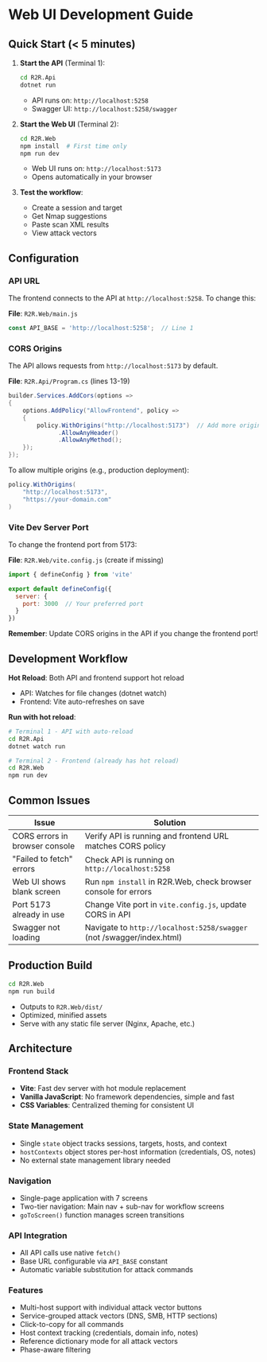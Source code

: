 # Web UI Development Guide

## Quick Start (< 5 minutes)

1. **Start the API** (Terminal 1):
   ```bash
   cd R2R.Api
   dotnet run
   ```
   - API runs on: `http://localhost:5258`
   - Swagger UI: `http://localhost:5258/swagger`

2. **Start the Web UI** (Terminal 2):
   ```bash
   cd R2R.Web
   npm install  # First time only
   npm run dev
   ```
   - Web UI runs on: `http://localhost:5173`
   - Opens automatically in your browser

3. **Test the workflow**:
   - Create a session and target
   - Get Nmap suggestions
   - Paste scan XML results
   - View attack vectors

## Configuration

### API URL
The frontend connects to the API at `http://localhost:5258`. To change this:

**File**: `R2R.Web/main.js`
```javascript
const API_BASE = 'http://localhost:5258';  // Line 1
```

### CORS Origins
The API allows requests from `http://localhost:5173` by default.

**File**: `R2R.Api/Program.cs` (lines 13-19)
```csharp
builder.Services.AddCors(options =>
{
    options.AddPolicy("AllowFrontend", policy =>
    {
        policy.WithOrigins("http://localhost:5173")  // Add more origins here
              .AllowAnyHeader()
              .AllowAnyMethod();
    });
});
```

To allow multiple origins (e.g., production deployment):
```csharp
policy.WithOrigins(
    "http://localhost:5173",
    "https://your-domain.com"
)
```

### Vite Dev Server Port
To change the frontend port from 5173:

**File**: `R2R.Web/vite.config.js` (create if missing)
```javascript
import { defineConfig } from 'vite'

export default defineConfig({
  server: {
    port: 3000  // Your preferred port
  }
})
```

**Remember**: Update CORS origins in the API if you change the frontend port!

## Development Workflow

**Hot Reload**: Both API and frontend support hot reload
- API: Watches for file changes (dotnet watch)
- Frontend: Vite auto-refreshes on save

**Run with hot reload**:
```bash
# Terminal 1 - API with auto-reload
cd R2R.Api
dotnet watch run

# Terminal 2 - Frontend (already has hot reload)
cd R2R.Web
npm run dev
```

## Common Issues

| Issue | Solution |
|-------|----------|
| CORS errors in browser console | Verify API is running and frontend URL matches CORS policy |
| "Failed to fetch" errors | Check API is running on `http://localhost:5258` |
| Web UI shows blank screen | Run `npm install` in R2R.Web, check browser console for errors |
| Port 5173 already in use | Change Vite port in `vite.config.js`, update CORS in API |
| Swagger not loading | Navigate to `http://localhost:5258/swagger` (not /swagger/index.html) |

## Production Build

```bash
cd R2R.Web
npm run build
```
- Outputs to `R2R.Web/dist/`
- Optimized, minified assets
- Serve with any static file server (Nginx, Apache, etc.)

## Architecture

### Frontend Stack
- **Vite**: Fast dev server with hot module replacement
- **Vanilla JavaScript**: No framework dependencies, simple and fast
- **CSS Variables**: Centralized theming for consistent UI

### State Management
- Single `state` object tracks sessions, targets, hosts, and context
- `hostContexts` object stores per-host information (credentials, OS, notes)
- No external state management library needed

### Navigation
- Single-page application with 7 screens
- Two-tier navigation: Main nav + sub-nav for workflow screens
- `goToScreen()` function manages screen transitions

### API Integration
- All API calls use native `fetch()`
- Base URL configurable via `API_BASE` constant
- Automatic variable substitution for attack commands

### Features
- Multi-host support with individual attack vector buttons
- Service-grouped attack vectors (DNS, SMB, HTTP sections)
- Click-to-copy for all commands
- Host context tracking (credentials, domain info, notes)
- Reference dictionary mode for all attack vectors
- Phase-aware filtering
